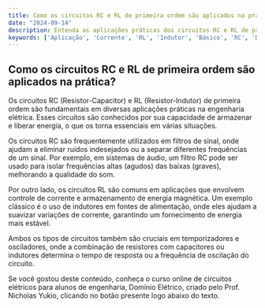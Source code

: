 ```yaml
---
title: Como os circuitos RC e RL de primeira ordem são aplicados na prática?
date: "2024-09-14"
description: Entenda as aplicações práticas dos circuitos RC e RL de primeira ordem em engenharia elétrica.
keywords: ['Aplicação', 'Corrente', 'RL', 'Indutor', 'Básico', 'RC', 'Duas']
---
```


## Como os circuitos RC e RL de primeira ordem são aplicados na prática?

Os circuitos RC (Resistor-Capacitor) e RL (Resistor-Indutor) de primeira ordem são fundamentais em diversas aplicações práticas na engenharia elétrica. Esses circuitos são conhecidos por sua capacidade de armazenar e liberar energia, o que os torna essenciais em várias situações.

Os circuitos RC são frequentemente utilizados em filtros de sinal, onde ajudam a eliminar ruídos indesejados ou a separar diferentes frequências de um sinal. Por exemplo, em sistemas de áudio, um filtro RC pode ser usado para isolar frequências altas (agudos) das baixas (graves), melhorando a qualidade do som.

Por outro lado, os circuitos RL são comuns em aplicações que envolvem controle de corrente e armazenamento de energia magnética. Um exemplo clássico é o uso de indutores em fontes de alimentação, onde eles ajudam a suavizar variações de corrente, garantindo um fornecimento de energia mais estável.

Ambos os tipos de circuitos também são cruciais em temporizadores e osciladores, onde a combinação de resistores com capacitores ou indutores determina o tempo de resposta ou a frequência de oscilação do circuito.

Se você gostou deste conteúdo, conheça o curso online de circuitos elétricos para alunos de engenharia, Domínio Elétrico, criado pelo Prof. Nicholas Yukio, clicando no botão presente logo abaixo do texto.